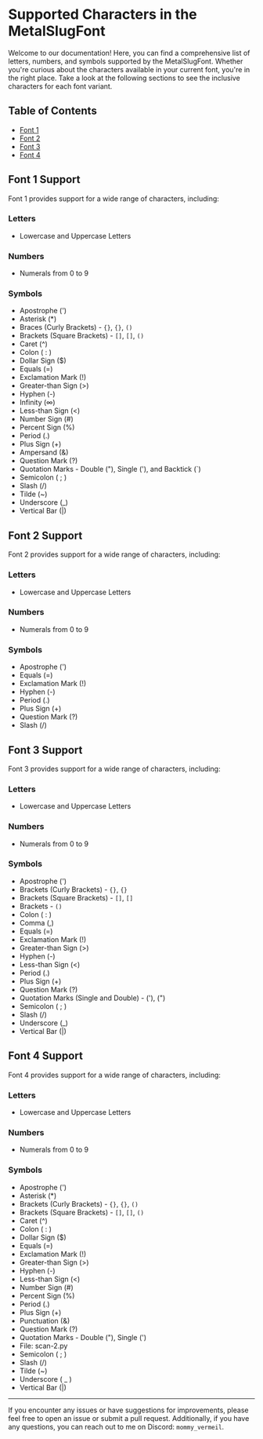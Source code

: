 # Supported Characters in the MetalSlugFont

Welcome to our documentation! Here, you can find a comprehensive list of letters, numbers, and symbols supported by the MetalSlugFont. Whether you're curious about the characters available in your current font, you're in the right place. Take a look at the following sections to see the inclusive characters for each font variant.

## Table of Contents
- [Font 1](#font-1-support)
- [Font 2](#font-2-support)
- [Font 3](#font-3-support)
- [Font 4](#font-4-support)

## Font 1 Support

Font 1 provides support for a wide range of characters, including:

### Letters

- Lowercase and Uppercase Letters

### Numbers

- Numerals from 0 to 9

### Symbols

- Apostrophe (')
- Asterisk (*)
- Braces (Curly Brackets) - `{}`, `{}`, `()`
- Brackets (Square Brackets) - `[]`, `[]`, `()`
- Caret (^)
- Colon ( : )
- Dollar Sign ($)
- Equals (=)
- Exclamation Mark (!)
- Greater-than Sign (>)
- Hyphen (-)
- Infinity (∞)
- Less-than Sign (<)
- Number Sign (#)
- Percent Sign (%)
- Period (.)
- Plus Sign (+)
- Ampersand (&)
- Question Mark (?)
- Quotation Marks - Double ("), Single ('), and Backtick (`)
- Semicolon ( ; )
- Slash (/)
- Tilde (~)
- Underscore (_)
- Vertical Bar (|)

## Font 2 Support

Font 2 provides support for a wide range of characters, including:

### Letters

- Lowercase and Uppercase Letters

### Numbers

- Numerals from 0 to 9

### Symbols

- Apostrophe (')
- Equals (=)
- Exclamation Mark (!)
- Hyphen (-)
- Period (.)
- Plus Sign (+)
- Question Mark (?)
- Slash (/)

## Font 3 Support

Font 3 provides support for a wide range of characters, including:

### Letters

- Lowercase and Uppercase Letters

### Numbers

- Numerals from 0 to 9

### Symbols

- Apostrophe (')
- Brackets (Curly Brackets) - `{}`, `{}`
- Brackets (Square Brackets) - `[]`, `[]`
- Brackets - `()`
- Colon ( : )
- Comma (,)
- Equals (=)
- Exclamation Mark (!)
- Greater-than Sign (>)
- Hyphen (-)
- Less-than Sign (<)
- Period (.)
- Plus Sign (+)
- Question Mark (?)
- Quotation Marks (Single and Double) - ('), (")
- Semicolon ( ; )
- Slash (/)
- Underscore (_)
- Vertical Bar (|)

## Font 4 Support

Font 4 provides support for a wide range of characters, including:

### Letters

- Lowercase and Uppercase Letters

### Numbers

- Numerals from 0 to 9

### Symbols

- Apostrophe (')
- Asterisk (*)
- Brackets (Curly Brackets) - `{}`, `{}`, `()`
- Brackets (Square Brackets) - `[]`, `[]`, `()`
- Caret (^)
- Colon ( : )
- Dollar Sign ($)
- Equals (=)
- Exclamation Mark (!)
- Greater-than Sign (>)
- Hyphen (-)
- Less-than Sign (<)
- Number Sign (#)
- Percent Sign (%)
- Period (.)
- Plus Sign (+)
- Punctuation (&)
- Question Mark (?)
- Quotation Marks - Double ("), Single (')
- File: scan-2.py
- Semicolon ( ; )
- Slash (/)
- Tilde (~)
- Underscore ( _ )
- Vertical Bar (|)

---

If you encounter any issues or have suggestions for improvements, please feel free to open an issue or submit a pull request. Additionally, if you have any questions, you can reach out to me on Discord: `mommy_vermeil`.
